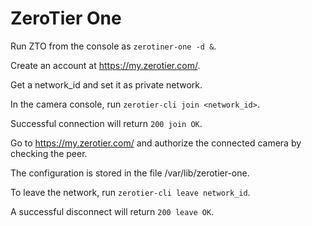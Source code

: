 # ZeroTier One

Run ZTO from the console as `zerotiner-one -d &`.

Create an account at https://my.zerotier.com/.

Get a network_id and set it as private network.

In the camera console, run `zerotier-cli join <network_id>`.

Successful connection will return `200 join OK`.

Go to https://my.zerotier.com/ and authorize the connected camera by checking the peer.

The configuration is stored in the file /var/lib/zerotier-one.

To leave the network, run `zerotier-cli leave network_id`.

A successful disconnect will return `200 leave OK`.
